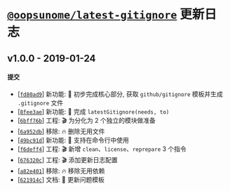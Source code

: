 # [`@oopsunome/latest-gitignore`][@oopsunome/latest-gitignore] 更新日志

## v1.0.0 - 2019-01-24

#### 提交

- [[`fd80ad9`](https://github.com/iTonyYo/latest-gitignore/commit/fd80ad943d44291e3f9ad44bcef65a18e5fba8a4)] 新功能: :tada: 初步完成核心部分, 获取 `github/gitignore` 模板并生成 `.gitignore` 文件
- [[`8fee3ae`](https://github.com/iTonyYo/latest-gitignore/commit/8fee3aea24c0a70259516cca01f0ce5ab714017f)] 新功能: :tada: 完成 `latestGitignore(needs, to)`
- [[`6bff76b`](https://github.com/iTonyYo/latest-gitignore/commit/6bff76b1c609995a0d0e7d59743c6d696301f199)] 工程: :clapper: 为分化为 2 个独立的模块做准备
- [[`6a952db`](https://github.com/iTonyYo/latest-gitignore/commit/6a952dbc5285a2a5f85a33f74c276ff6bb5bdaa4)] 移除: :fire: 删除无用文件
- [[`49bc91d`](https://github.com/iTonyYo/latest-gitignore/commit/49bc91d1c6a26b40102012163b984a5e87964119)] 新功能: :tada: 支持在命令行中使用
- [[`f6deff4`](https://github.com/iTonyYo/latest-gitignore/commit/f6deff482e1b996eac0c755638f15d6fd39c1313)] 工程: :clapper: 新增 `clean`、`license`、`reprepare` 3 个指令
- [[`676320c`](https://github.com/iTonyYo/latest-gitignore/commit/676320cf13511b20316fc36fa478c5f8ee286393)] 工程: :clapper: 添加更新日志配置
- [[`a82e401`](https://github.com/iTonyYo/latest-gitignore/commit/a82e4011d4fcda3cf28a348cd0ffe581e761d4d8)] 移除: :fire: 移除无用依赖
- [[`621914c`](https://github.com/iTonyYo/latest-gitignore/commit/621914c9fb764621c2e475ff5ad5d8cb9ed58356)] 文档: :memo: 更新问题模板

[@oopsunome/latest-gitignore]: https://github.com/iTonyYo/latest-gitignore

